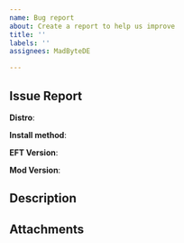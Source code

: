```yaml
---
name: Bug report
about: Create a report to help us improve
title: ''
labels: ''
assignees: MadByteDE

---
```


## Issue Report

**Distro**:
<!-- (e.g Arch Linux, Ubuntu, Fedora...) --->

**Install method**:
<!-- Which guide did you follow? (Lutris Installer, Lutris, Bottles) --->

**EFT Version**:
<!-- If applicable: Which EFT release version have you installed? --->

**Mod Version**:
<!-- If applicable: Which SPT-AKI release version did you use? --->

## Description
<!-- Please add a detailed description of the issue here --->

## Attachments
<!-- Either use file uploads directly or put attachments here --->
<!-- Please add logs, detailed system information, screenshots or other helpful resources --->
<!-- Make sure to use collapsable sections or Github Gists / Pastebin for long text attachments --->
